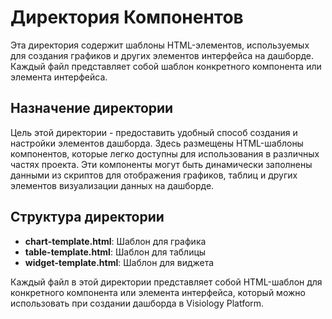 # Директория Компонентов

Эта директория содержит шаблоны HTML-элементов, используемых для создания графиков и других элементов интерфейса на дашборде. Каждый файл представляет собой шаблон конкретного компонента или элемента интерфейса.

## Назначение директории

Цель этой директории - предоставить удобный способ создания и настройки элементов дашборда. Здесь размещены HTML-шаблоны компонентов, которые легко доступны для использования в различных частях проекта. Эти компоненты могут быть динамически заполнены данными из скриптов для отображения графиков, таблиц и других элементов визуализации данных на дашборде.

## Структура директории

- **chart-template.html**: Шаблон для графика
- **table-template.html**: Шаблон для таблицы
- **widget-template.html**: Шаблон для виджета

Каждый файл в этой директории представляет собой HTML-шаблон для конкретного компонента или элемента интерфейса, который можно использовать при создании дашборда в Visiology Platform.
